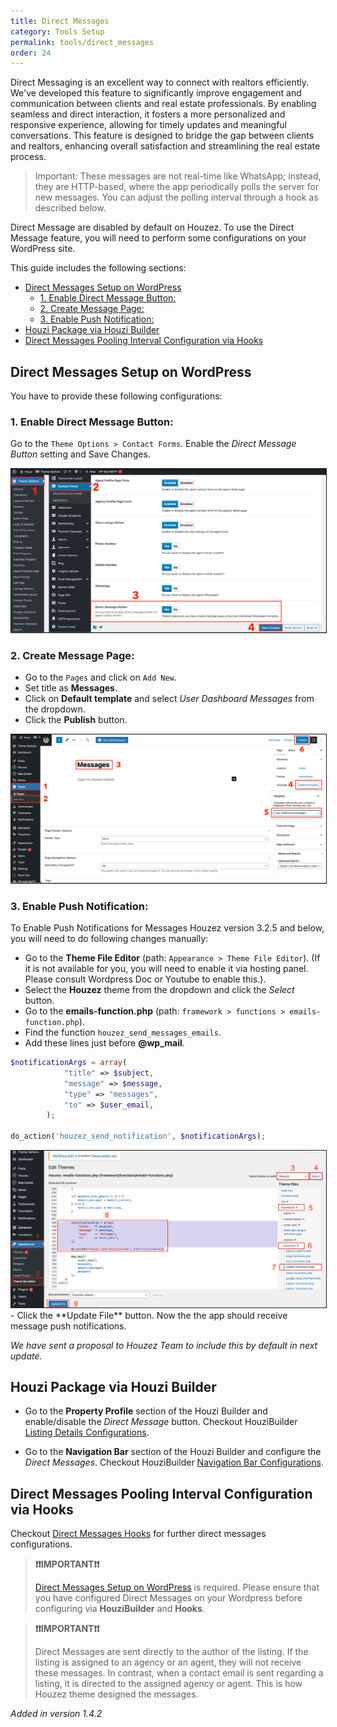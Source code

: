 ```yaml
---
title: Direct Messages
category: Tools Setup
permalink: tools/direct_messages
order: 24
---
```


Direct Messaging is an excellent way to connect with realtors efficiently. We've developed this feature to significantly improve engagement and communication between clients and real estate professionals. By enabling seamless and direct interaction, it fosters a more personalized and responsive experience, allowing for timely updates and meaningful conversations. This feature is designed to bridge the gap between clients and realtors, enhancing overall satisfaction and streamlining the real estate process.

> Important: These messages are not real-time like WhatsApp; instead, they are HTTP-based, where the app periodically polls the server for new messages. You can adjust the polling interval through a hook as described below.

Direct Message are disabled by default on Houzez. To use the Direct Message feature, you will need to perform some configurations on your WordPress site. 

This guide includes the following sections:

- [Direct Messages Setup on WordPress](#direct-messages-setup-on-wordpress)
  - [1. Enable Direct Message Button:](#1-enable-direct-message-button)
  - [2. Create Message Page:](#2-create-message-page)
  - [3. Enable Push Notification:](#3-enable-push-notification)
- [Houzi Package via Houzi Builder](#houzi-package-via-houzi-builder)
- [Direct Messages Pooling Interval Configuration via Hooks](#direct-messages-pooling-interval-configuration-via-hooks)


## Direct Messages Setup on WordPress

You have to provide these following configurations:

### 1. Enable Direct Message Button:

Go to the `Theme Options > Contact Forms`.  Enable the *Direct Message Button* setting and Save Changes.

<img src="../../images/messages-setup-wordpress-01.png" alt="messages-setup-wordpress-01" title="messages-setup-wordpress-01" border="1px solid"/>  

### 2. Create Message Page:

- Go to the `Pages` and click on `Add New`.  
- Set title as **Messages**. 
- Click on **Default template** and select *User Dashboard Messages* from the dropdown.
- Click the **Publish** button.

<img src="../../images/messages-setup-wordpress-02.png" alt="messages-setup-wordpress-02" title="messages-setup-wordpress-02" border="1px solid"/>  

### 3. Enable Push Notification:
To Enable Push Notifications for Messages Houzez version 3.2.5 and below, you will need to do following changes manually:

- Go to the **Theme File Editor** (path: `Appearance > Theme File Editor`). (If it is not available for you, you will need to enable it via hosting panel. Please consult Wordpress Doc or Youtube to enable this.).
- Select the **Houzez** theme from the dropdown and click the *Select* button.
- Go to the **emails-function.php** (path: `framework > functions > emails-function.php`). 
- Find the function `houzez_send_messages_emails`.
- Add these lines just before **@wp_mail**.

```php
$notificationArgs = array(
            "title" => $subject,
            "message" => $message,
            "type" => "messages",
            "to" => $user_email,
        );

do_action('houzez_send_notification', $notificationArgs);
```

<img src="../../images/messages-setup-wordpress-03.png" alt="messages-setup-wordpress-03" title="messages-setup-wordpress-03" border="1px solid"/>  
- Click the **Update File** button. Now the the app should receive message push notifications.

*We have sent a proposal to Houzez Team to include this by default in next update.*

## Houzi Package via Houzi Builder

- Go to the **Property Profile** section of the Houzi Builder and enable/disable the *Direct Message* button. Checkout HouziBuilder [Listing Details Configurations](/houzi-builder/customize_property_profile#property-profile-configurations). 

- Go to the **Navigation Bar** section of the Houzi Builder and configure the *Direct Messages*. Checkout HouziBuilder [Navigation Bar Configurations](/houzi-builder/customize_navigation_bar#add-new-section). 

## Direct Messages Pooling Interval Configuration via Hooks

Checkout [Direct Messages Hooks](/hooks-widgets/direct_messages_hooks) for further direct messages configurations. 



>  **❗️❗️IMPORTANT❗️❗️**
>
>  [Direct Messages Setup on WordPress](#direct-messages-setup-on-wordpress) is required. Please ensure that you have configured Direct Messages on your Wordpress before configuring via **HouziBuilder** and **Hooks**.

>  **❗️❗️IMPORTANT❗️❗️**
>
>  Direct Messages are sent directly to the author of the listing. If the listing is assigned to an agency or an agent, they will not receive these messages. In contrast, when a contact email is sent regarding a listing, it is directed to the assigned agency or agent. This is how Houzez theme designed the messages.

 *Added in version 1.4.2*